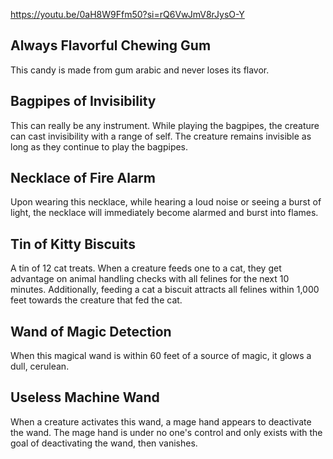 https://youtu.be/0aH8W9Ffm50?si=rQ6VwJmV8rJysO-Y 

## Always Flavorful Chewing Gum
This candy is made from gum arabic and never loses its flavor.
## Bagpipes of Invisibility
This can really be any instrument.
While playing the bagpipes, the creature can cast invisibility with a range of self. The creature remains invisible as long as they continue to play the bagpipes.
## Necklace of Fire Alarm
Upon wearing this necklace, while hearing a loud noise or seeing a burst of light, the necklace will immediately become alarmed and burst into flames.
## Tin of Kitty Biscuits
A tin of 12 cat treats. When a creature feeds one to a cat, they get advantage on animal handling checks with all felines for the next 10 minutes. Additionally, feeding a cat a biscuit attracts all felines within 1,000 feet towards the creature that fed the cat.
## Wand of Magic Detection
When this magical wand is within 60 feet of a source of magic, it glows a dull, cerulean.
## Useless Machine Wand
When a creature activates this wand, a mage hand appears to deactivate the wand. The mage hand is under no one's control and only exists with the goal of deactivating the wand, then vanishes.
